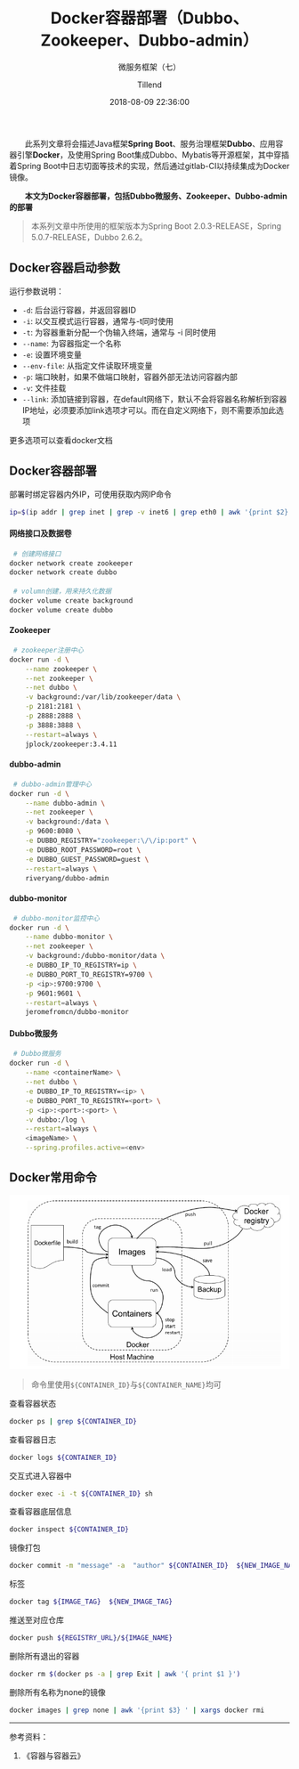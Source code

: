 ﻿---
layout:     post
title:      "Docker容器部署（Dubbo、Zookeeper、Dubbo-admin）"
subtitle:   "微服务框架（七）"
date:       2018-08-09 22:36:00
author:     "Tillend"
catalog:      true
header-img: "img/post-bg-alitrip.jpg"
tags:
    - Docker
    - Dubbo
    - Zookeeper
    
---

　　此系列文章将会描述Java框架**Spring Boot**、服务治理框架**Dubbo**、应用容器引擎**Docker**，及使用Spring Boot集成Dubbo、Mybatis等开源框架，其中穿插着Spring Boot中日志切面等技术的实现，然后通过gitlab-CI以持续集成为Docker镜像。

　　**本文为Docker容器部署，包括Dubbo微服务、Zookeeper、Dubbo-admin的部署**

> 本系列文章中所使用的框架版本为Spring Boot 2.0.3-RELEASE，Spring 5.0.7-RELEASE，Dubbo 2.6.2。


## Docker容器启动参数

运行参数说明：

- `-d`: 后台运行容器，并返回容器ID
- `-i`: 以交互模式运行容器，通常与-t同时使用
- `-t`: 为容器重新分配一个伪输入终端，通常与 -i 同时使用
- `--name`: 为容器指定一个名称
- `-e`: 设置环境变量
- `--env-file`: 从指定文件读取环境变量
- `-p`: 端口映射，如果不做端口映射，容器外部无法访问容器内部
- `-v`: 文件挂载
- `--link`: 添加链接到容器，在default网络下，默认不会将容器名称解析到容器IP地址，必须要添加link选项才可以。而在自定义网络下，则不需要添加此选项

更多选项可以查看docker文档

## Docker容器部署

部署时绑定容器内外IP，可使用获取内网IP命令
```bash
ip=$(ip addr | grep inet | grep -v inet6 | grep eth0 | awk '{print $2}' |awk -F '/' '{print $1}')
```

#### 网络接口及数据卷

```bash
 # 创建网络接口
docker network create zookeeper
docker network create dubbo

 # volumn创建，用来持久化数据
docker volume create background
docker volume create dubbo
```

#### Zookeeper

```bash
 # zookeeper注册中心
docker run -d \
	--name zookeeper \
	--net zookeeper \
	--net dubbo \
	-v background:/var/lib/zookeeper/data \
	-p 2181:2181 \
	-p 2888:2888 \
	-p 3888:3888 \
	--restart=always \
	jplock/zookeeper:3.4.11
```

#### dubbo-admin

```bash
 # dubbo-admin管理中心
docker run -d \
	--name dubbo-admin \
	--net zookeeper \
	-v background:/data \
	-p 9600:8080 \
	-e DUBBO_REGISTRY="zookeeper:\/\/ip:port" \
	-e DUBBO_ROOT_PASSWORD=root \
	-e DUBBO_GUEST_PASSWORD=guest \
	--restart=always \
	riveryang/dubbo-admin
```

#### dubbo-monitor

```bash
 # dubbo-monitor监控中心
docker run -d \
	--name dubbo-monitor \
	--net zookeeper \
	-v background:/dubbo-monitor/data \
	-e DUBBO_IP_TO_REGISTRY=ip \
	-e DUBBO_PORT_TO_REGISTRY=9700 \
	-p <ip>:9700:9700 \
	-p 9601:9601 \
	--restart=always \
	jeromefromcn/dubbo-monitor
```

#### Dubbo微服务
```bash
 # Dubbo微服务
docker run -d \
	--name <containerName> \
	--net dubbo \
	-e DUBBO_IP_TO_REGISTRY=<ip> \
	-e DUBBO_PORT_TO_REGISTRY=<port> \
	-p <ip>:<port>:<port> \
	-v dubbo:/log \
	--restart=always \
	<imageName> \
	--spring.profiles.active=<env>
```

## Docker常用命令

![这里写图片描述](/img/in-post/post-2018-08/docker-command.png)

> 命令里使用`${CONTAINER_ID}`与`${CONTAINER_NAME}`均可

查看容器状态
```bash
docker ps | grep ${CONTAINER_ID}
```

查看容器日志
```bash
docker logs ${CONTAINER_ID}
```

交互式进入容器中
```bash
docker exec -i -t ${CONTAINER_ID} sh
```

查看容器底层信息
```bash
docker inspect ${CONTAINER_ID}
```

镜像打包
```bash
docker commit -m "message" -a  "author" ${CONTAINER_ID}  ${NEW_IMAGE_NAME}
```

标签
```bash
docker tag ${IMAGE_TAG}  ${NEW_IMAGE_TAG}
```

推送至对应仓库
```bash
docker push ${REGISTRY_URL}/${IMAGE_NAME}
```

删除所有退出的容器
```bash
docker rm $(docker ps -a | grep Exit | awk '{ print $1 }')
```

删除所有名称为none的镜像
```bash
docker images | grep none | awk '{print $3} ' | xargs docker rmi
```


---
参考资料：
1. 《容器与容器云》
